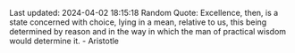 Last updated: 2024-04-02 18:15:18
Random Quote: Excellence, then, is a state concerned with choice, lying in a mean, relative to us, this being determined by reason and in the way in which the man of practical wisdom would determine it. - Aristotle
